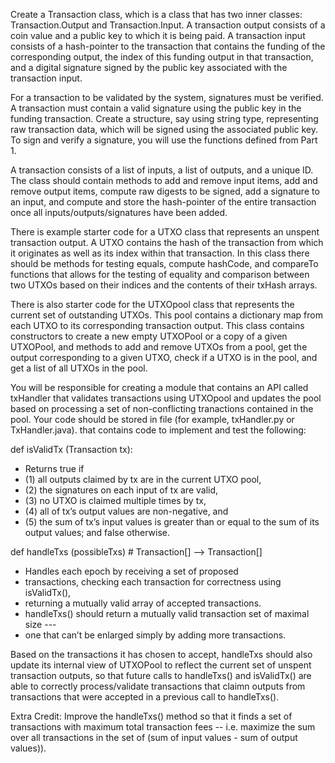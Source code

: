 Create a Transaction class, which is a class that has two inner classes: Transaction.Output and Transaction.Input. A transaction output consists of a coin value and a public key to which it is being paid. A transaction input consists of a hash-pointer to the transaction that contains the funding of the corresponding output, the index of this funding output in that transaction, and a digital signature signed by the public key associated with the transaction input.

For a transaction to be validated by the system, signatures must be verified. A transaction must contain a valid signature using the public key in the funding transaction. Create a structure, say using string type, representing raw transaction data, which will be signed using the associated public key. To sign and verify a signature, you will use the functions defined from Part 1.

A transaction consists of a list of inputs, a list of outputs, and a unique ID. The class should contain methods to add and remove input items, add and remove output items, compute raw digests to be signed, add a signature to an input, and compute and store the hash-pointer of the entire transaction once all inputs/outputs/signatures have been added.

There is example starter code for a UTXO class that represents an unspent transaction output. A UTXO contains the hash of the transaction from which it originates as well as its index within that transaction. In this class there should be methods for testing equals, compute hashCode, and compareTo functions that allows for the testing of equality and comparison between two UTXOs based on their indices and the contents of their txHash arrays.

There is also starter code for the UTXOpool class that represents the current set of outstanding UTXOs. This pool contains a dictionary map from each UTXO to its corresponding transaction output. This class contains constructors to create a new empty UTXOPool or a copy of a given UTXOPool, and methods to add and remove UTXOs from a pool, get the output corresponding to a given UTXO, check if a UTXO is in the pool, and get a list of all UTXOs in the pool.

You will be responsible for creating a module that contains an API called txHandler that validates transactions using UTXOpool and updates the pool based on processing a set of non-conflicting tranactions contained in the pool. Your code should be stored in file (for example, txHandler.py or TxHandler.java). that contains code to implement and test the following:


def isValidTx (Transaction tx):

* Returns true if
* (1) all outputs claimed by tx are in the current UTXO pool,
* (2) the signatures on each input of tx are valid,
* (3) no UTXO is claimed multiple times by tx,
* (4) all of tx’s output values are non-negative, and
* (5) the sum of tx’s input values is greater than or equal to the sum of its output values; and false otherwise.


def handleTxs (possibleTxs)   # Transaction[] --> Transaction[]

* Handles each epoch by receiving a set of proposed
* transactions, checking each transaction for correctness using isValidTx(),
* returning a mutually valid array of accepted transactions.
* handleTxs() should return a mutually valid transaction set of maximal size ---
* one that can’t be enlarged simply by adding more transactions.

Based on the transactions it has chosen to accept, handleTxs should also update its internal view of UTXOPool to reflect the current set of unspent transaction outputs, so that future calls to handleTxs() and isValidTx() are able to correctly process/validate transactions that claimn outputs from transactions that were accepted in a previous call to handleTxs().

Extra Credit:  Improve the handleTxs() method so that it finds a set of transactions with maximum total transaction fees -- i.e. maximize the sum over all transactions in the set of (sum of input values - sum of output values)).